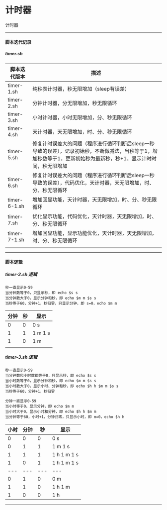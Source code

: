 # 计时器
计时器


---


#### 脚本迭代记录

##### timer.sh

|脚本迭代版本|描述|
|---|---|
|timer-1.sh|纯秒表计时器，秒无限增加（sleep有误差）|
|timer-2.sh|分钟计时器，分无限增加，秒无限循环|
|timer-3.sh|小时计时器，小时无限增加，分、秒无限循环|
|timer-4.sh|天计时器，天无限增加，时、分、秒无限循环|
|timer-5.sh|修复计时误差大的问题（程序进行循环判断后sleep一秒导致的误差），记录初始秒，不断做减法，当秒等于1，增加秒数等于1，更新初始秒为最新秒，秒+1，显示计时时间，秒无限增加|
|timer-6.sh|修复计时误差大的问题（程序进行循环判断后sleep一秒导致的误差），代码优化，天计时器，天无限增加，时、分、秒无限循环|
|timer-6-1.sh|增加回显功能，天计时器，天无限增加，时、分、秒无限循环|
|timer-7.sh|优化显示功能，代码优化，天计时器，天无限增加，时、分、秒无限循环|
|timer-7-1.sh|增加回显功能，显示功能优化，天计时器，天无限增加，时、分、秒无限循环|
|||


---


#### 脚本逻辑

##### timer-2.sh 逻辑

    秒一直显示0-59
    当分钟数等于0，只显示秒，即 echo $s s
    当分钟数大于0，显示分钟和秒，即 echo $m m $s s
    当秒等于60，分钟+1，秒归零，只显示分钟，即 s=0，echo $m m

|分钟|秒|显示|
|---|---|---|
|0|0|0 s|
|1|1|1 m 1 s|
|1|0|1 m|
||||

##### timer-3.sh 逻辑

    秒一直显示0-59
    当分钟数和小时数都等于0，只显示秒，即 echo $s s
    当小时数等于0，显示分钟和秒，即 echo $m m $s s
    当小时数大于0，显示小时、分钟和秒，即 echo $h h $m m $s s
    当秒等于60，分钟+1，秒归零

    分钟一直显示0-59
    当小时等于0，显示分钟，即 echo $m m
    当小时大于0，显示小时和分钟，即 echo $h h $m m
    当分钟等于60，小时+1，分钟归零，只显示小时，即 m=0，echo $h h

|小时|分钟|秒|显示|
|---|---|---|---|
|0|0|0|0 s|
|0|1|1|1 m 1 s|
|1|1|1|1 h 1 m 1 s|
|1|0|1|1 h 1 m 1 s|
|---|---|---|---|
|0|1|0|0 m|
|1|1|0|1 h 1 m|
|1|0|0|1 h|


---

